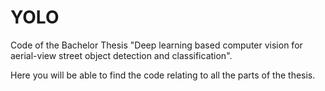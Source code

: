 # YOLO
Code of the Bachelor Thesis "Deep learning based computer vision for aerial-view street object detection and classification".

Here you will be able to find the code relating to all the parts of the thesis.
